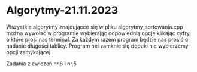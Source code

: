 # Algorytmy-21.11.2023
Wszystkie algorytmy znajdującce się w pliku algorytmy_sortowania.cpp można wywołać w programie wybierając odpowiednią opcje klikając cyfry, o które prosi nas terminal.
Za każdym razem program będzie nas prosić o nadanie długości tablicy. 
Program nei zamknie się dopuki nie wybierzemy opcji zamykającej.

Zadania z ćwiczeń nr.6 i nr.5
